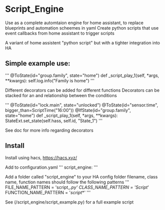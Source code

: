 # Script_Engine

Use as a complete automtaion engine for home assistant, to replace blueprints and automation scheemes in yaml
Create python scripts that use event callbacks from home assistant to trigger scripts

A variant of home assistent "python script" but with a tighter integration into HA



## Simple example use:
'''
@ToState(id="group.family", state="home")
def _script_play_1(self, *args, **kwargs):
    self.log.info("Family is home")
'''

Different decorators can be added for different functions
Decorators can be stacked for an and relationship between the conditions

'''
@ToState(id="lock.main", state="unlocked")
@ToState(id="sensor.time", bigger_than=ScriptTime("16:00"))
@IfState(id="group.family", state="home")
def _script_play_1(self, *args, **kwargs):
    StateExt.set_state(self.hass, self.id, "State_1")
'''

See doc for more info regarding decorators


## Install

Install using hacs, https://hacs.xyz/

Add to configuration.yaml
'''
script_engine:
'''

Add a folder called "script_engine" to your HA config folder 
filename, class name, function names should follow the following patterns
'''
FILE_NAME_PATTERN = 'script_*.py'
CLASS_NAME_PATTERN = '_Script_*'
FUNCTION_NAME_PATTERN = '_script_*'
'''

See (/script_engine/script_example.py) for a full example script
